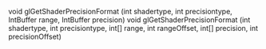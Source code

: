void glGetShaderPrecisionFormat (int shadertype, int precisiontype, IntBuffer range, IntBuffer precision)
void glGetShaderPrecisionFormat (int shadertype, int precisiontype, int[] range, int rangeOffset, int[] precision, int precisionOffset)
